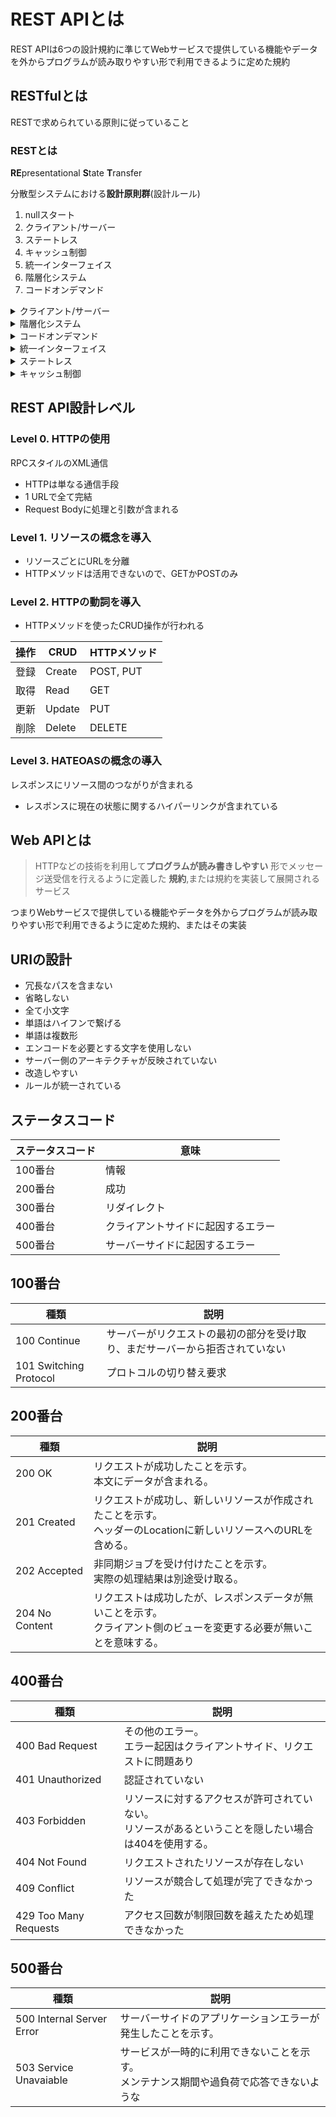 # REST APIとは

REST APIは6つの設計規約に準じてWebサービスで提供している機能やデータを外からプログラムが読み取りやすい形で利用できるように定めた規約

## RESTfulとは
RESTで求められている原則に従っていること　

### RESTとは
**RE**presentational **S**tate **T**ransfer

分散型システムにおける**設計原則群**(設計ルール)

1. nullスタート
2. クライアント/サーバー
3. ステートレス
4. キャッシュ制御
5. 統一インターフェイス
6. 階層化システム
7. コードオンデマンド

<details>
<summary>クライアント/サーバー</summary>

1. 画面(UI)とデータで関心事を分離
2. クライアント側がトリガー、サーバー側は受け身

</details>

<details>
<summary>階層化システム</summary>

- メリット

各システム(コンポーネント)に役割を決めて独立させることで、進化と再利用が促進できる

- デメリット

データ処理にオーバーヘッドが発生

ユーザーから見ると応答が悪く見える

 **キャッシュを利用すると改善が見込める**

</details>

<details>
<summary>コードオンデマンド</summary>

クライアントコードをダウンロードして実行できる

**リリース後にクライアントコードを変更できる**

i.e. HTMLの更新

- メリット

リリース済みのクライアントに対して機能追加ができる

サーバーの負荷が下がる (クライアントに処理が移譲できるため)

- デメリット

評価環境が複雑になる

</details>

<details>
<summary>統一インターフェイス</summary>

4つの規約

1. リソースの識別

URIを用いてサーバーに保存されたデータを識別する

**URIはリソースを識別するもので動作は含まない**
2. 表現を用いたリソース操作

クライアントからサーバーへ編集リクエストをする際に、認証情報などの追加情報を付与する。

i.e Bearer Token

3. 自己記述メッセージ

メッセージ内容が何であるかヘッダーに記述されている

レスポンスに含まれるメタデータ(ヘッダー情報)で内容がわかる

4. アプリケーション状態エンジンとしてのハイパーメディア (HATEOAS)

レスポンスに現在の状態を踏まえて関連するハイパーリンクが含まれている

i.e. 検索結果ページにおける次のページ
</details>

<details>
<summary>ステートレス</summary>
サーバーはリクエストだけでコンテキストを理解できる

- サーバーは保存されたコンテキスト情報は使わない (サーバーセッションは使わない)

- 状態はクライアント上に保存される (リクエストに全て含める)

リクエストに状態情報が含まれるためリクエストが独立する

</details>

<details>
<summary>キャッシュ制御</summary>
クライアントはレスポンスをキャッシュできる

- レスポンスは明示的にまたは暗黙的にキャッシュ可能
- キャッシュを適切に行うことでクライアント/サーバー間の通信が排除されユーザー体験の向上、リソース効率の向上、拡張性の向上が見込める

</details>

## REST API設計レベル

### Level 0. HTTPの使用
RPCスタイルのXML通信
  - HTTPは単なる通信手段
  - 1 URLで全て完結
  - Request Bodyに処理と引数が含まれる
### Level 1. リソースの概念を導入
  - リソースごとにURLを分離
  - HTTPメソッドは活用できないので、GETかPOSTのみ
### Level 2. HTTPの動詞を導入
  - HTTPメソッドを使ったCRUD操作が行われる

| 操作 | CRUD | HTTPメソッド |
| ----------- | ----------- | ------------ |
| 登録 | Create | POST, PUT |
| 取得 | Read | GET |
| 更新 | Update | PUT |
| 削除 | Delete | DELETE |

### Level 3. HATEOASの概念の導入

レスポンスにリソース間のつながりが含まれる

  - レスポンスに現在の状態に関するハイパーリンクが含まれている

## Web APIとは
> HTTPなどの技術を利用して**プログラムが読み書きしやすい**
> 形でメッセージ送受信を行えるように定義した
> **規約**,または規約を実装して展開されるサービス

つまりWebサービスで提供している機能やデータを外からプログラムが読み取りやすい形で利用できるように定めた規約、またはその実装

## URIの設計

- 冗長なパスを含まない
- 省略しない
- 全て小文字
- 単語はハイフンで繋げる
- 単語は複数形
- エンコードを必要とする文字を使用しない
- サーバー側のアーキテクチャが反映されていない
- 改造しやすい
- ルールが統一されている

## ステータスコード

| ステータスコード | 意味 |
| ----------- | ----------- |
| 100番台 | 情報 |
| 200番台 | 成功 |
| 300番台 | リダイレクト |
| 400番台 | クライアントサイドに起因するエラー |
| 500番台 | サーバーサイドに起因するエラー |

## 100番台

| 種類 | 説明 |
| ----------- | ----------- |
| 100 Continue | サーバーがリクエストの最初の部分を受け取り、まだサーバーから拒否されていない |
| 101 Switching Protocol | プロトコルの切り替え要求 |

## 200番台

| 種類 | 説明 |
| -------------------- | ----------- |
| 200 OK | リクエストが成功したことを示す。<br>本文にデータが含まれる。 |
| 201 Created | リクエストが成功し、新しいリソースが作成されたことを示す。<br>ヘッダーのLocationに新しいリソースへのURLを含める。 |
| 202 Accepted | 非同期ジョブを受け付けたことを示す。<br>実際の処理結果は別途受け取る。 |
| 204 No Content | リクエストは成功したが、レスポンスデータが無いことを示す。<br>クライアント側のビューを変更する必要が無いことを意味する。 |

## 400番台

| 種類 | 説明 |
| ----------- | ----------- |
| 400 Bad Request | その他のエラー。<br>エラー起因はクライアントサイド、リクエストに問題あり |
| 401 Unauthorized | 認証されていない |
| 403 Forbidden | リソースに対するアクセスが許可されていない。<br>リソースがあるということを隠したい場合は404を使用する。 |
| 404 Not Found | リクエストされたリソースが存在しない |
| 409 Conflict | リソースが競合して処理が完了できなかった |
| 429 Too Many Requests | アクセス回数が制限回数を越えたため処理できなかった |

## 500番台

| 種類 | 説明 |
| ----------- | ----------- |
| 500 Internal Server Error | サーバーサイドのアプリケーションエラーが発生したことを示す。 |
| 503 Service Unavaiable | サービスが一時的に利用できないことを示す。<br>メンテナンス期間や過負荷で応答できないような |
